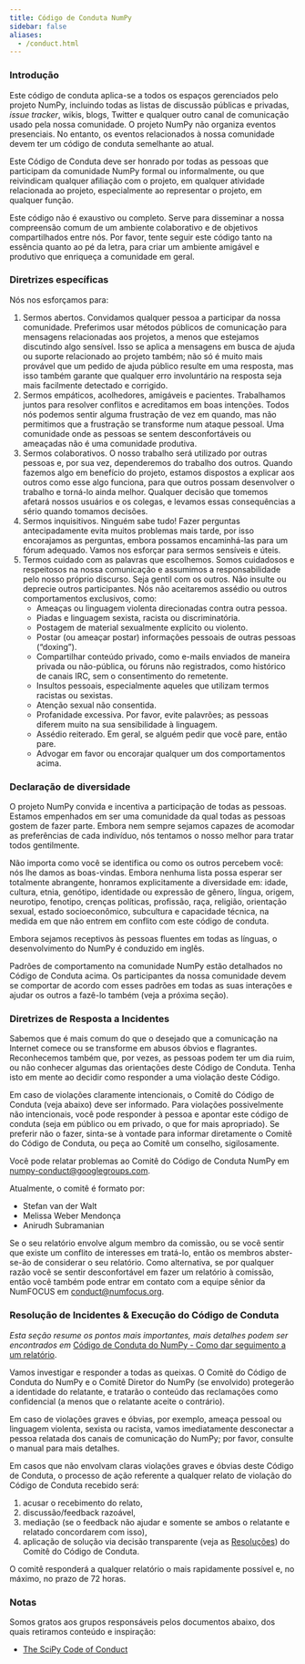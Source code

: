 ```yaml
---
title: Código de Conduta NumPy
sidebar: false
aliases:
  - /conduct.html
---
```


### Introdução

Este código de conduta aplica-se a todos os espaços gerenciados pelo projeto NumPy, incluindo todas as listas de discussão públicas e privadas, *issue tracker*, wikis, blogs, Twitter e qualquer outro canal de comunicação usado pela nossa comunidade. O projeto NumPy não organiza eventos presenciais. No entanto, os eventos relacionados à nossa comunidade devem ter um código de conduta semelhante ao atual.

Este Código de Conduta deve ser honrado por todas as pessoas que participam da comunidade NumPy formal ou informalmente, ou que reivindicam qualquer afiliação com o projeto, em qualquer atividade relacionada ao projeto, especialmente ao representar o projeto, em qualquer função.

Este código não é exaustivo ou completo. Serve para disseminar a nossa compreensão comum de um ambiente colaborativo e de objetivos compartilhados entre nós. Por favor, tente seguir este código tanto na essência quanto ao pé da letra, para criar um ambiente amigável e produtivo que enriqueça a comunidade em geral.

### Diretrizes específicas

Nós nos esforçamos para:

1. Sermos abertos. Convidamos qualquer pessoa a participar da nossa comunidade. Preferimos usar métodos públicos de comunicação para mensagens relacionadas aos projetos, a menos que estejamos discutindo algo sensível. Isso se aplica a mensagens em busca de ajuda ou suporte relacionado ao projeto também; não só é muito mais provável que um pedido de ajuda público resulte em uma resposta, mas isso também garante que qualquer erro involuntário na resposta seja mais facilmente detectado e corrigido.
2. Sermos empáticos, acolhedores, amigáveis e pacientes. Trabalhamos juntos para resolver conflitos e acreditamos em boas intenções. Todos nós podemos sentir alguma frustração de vez em quando, mas não permitimos que a frustração se transforme num ataque pessoal. Uma comunidade onde as pessoas se sentem desconfortáveis ou ameaçadas não é uma comunidade produtiva.
3. Sermos colaborativos. O nosso trabalho será utilizado por outras pessoas e, por sua vez, dependeremos do trabalho dos outros. Quando fazemos algo em benefício do projeto, estamos dispostos a explicar aos outros como esse algo funciona, para que outros possam desenvolver o trabalho e torná-lo ainda melhor. Qualquer decisão que tomemos afetará nossos usuários e os colegas, e levamos essas consequências a sério quando tomamos decisões.
4. Sermos inquisitivos. Ninguém sabe tudo! Fazer perguntas antecipadamente evita muitos problemas mais tarde, por isso encorajamos as perguntas, embora possamos encaminhá-las para um fórum adequado. Vamos nos esforçar para sermos sensíveis e úteis.
5. Termos cuidado com as palavras que escolhemos. Somos cuidadosos e respeitosos na nossa comunicação e assumimos a responsabilidade pelo nosso próprio discurso. Seja gentil com os outros. Não insulte ou deprecie outros participantes. Nós não aceitaremos assédio ou outros comportamentos exclusivos, como:
    * Ameaças ou linguagem violenta direcionadas contra outra pessoa.
    * Piadas e linguagem sexista, racista ou discriminatória.
    * Postagem de material sexualmente explícito ou violento.
    * Postar (ou ameaçar postar) informações pessoais de outras pessoas (“doxing”).
    * Compartilhar conteúdo privado, como e-mails enviados de maneira privada ou não-pública, ou fóruns não registrados, como histórico de canais IRC, sem o consentimento do remetente.
    * Insultos pessoais, especialmente aqueles que utilizam termos racistas ou sexistas.
    * Atenção sexual não consentida.
    * Profanidade excessiva. Por favor, evite palavrões; as pessoas diferem muito na sua sensibilidade à linguagem.
    * Assédio reiterado. Em geral, se alguém pedir que você pare, então pare.
    * Advogar em favor ou encorajar qualquer um dos comportamentos acima.

### Declaração de diversidade

O projeto NumPy convida e incentiva a participação de todas as pessoas. Estamos empenhados em ser uma comunidade da qual todas as pessoas gostem de fazer parte. Embora nem sempre sejamos capazes de acomodar as preferências de cada indivíduo, nós tentamos o nosso melhor para tratar todos gentilmente.

Não importa como você se identifica ou como os outros percebem você: nós lhe damos as boas-vindas. Embora nenhuma lista possa esperar ser totalmente abrangente, honramos explicitamente a diversidade em: idade, cultura, etnia, genótipo, identidade ou expressão de gênero, língua, origem, neurotipo, fenotipo, crenças políticas, profissão, raça, religião, orientação sexual, estado socioeconômico, subcultura e capacidade técnica, na medida em que não entrem em conflito com este código de conduta.

Embora sejamos receptivos às pessoas fluentes em todas as línguas, o desenvolvimento do NumPy é conduzido em inglês.

Padrões de comportamento na comunidade NumPy estão detalhados no Código de Conduta acima. Os participantes da nossa comunidade devem se comportar de acordo com esses padrões em todas as suas interações e ajudar os outros a fazê-lo também (veja a próxima seção).

### Diretrizes de Resposta a Incidentes

Sabemos que é mais comum do que o desejado que a comunicação na Internet comece ou se transforme em abusos óbvios e flagrantes. Reconhecemos também que, por vezes, as pessoas podem ter um dia ruim, ou não conhecer algumas das orientações deste Código de Conduta. Tenha isto em mente ao decidir como responder a uma violação deste Código.

Em caso de violações claramente intencionais, o Comitê do Código de Conduta (veja abaixo) deve ser informado. Para violações possivelmente não intencionais, você pode responder à pessoa e apontar este código de conduta (seja em público ou em privado, o que for mais apropriado). Se preferir não o fazer, sinta-se à vontade para informar diretamente o Comitê do Código de Conduta, ou peça ao Comitê um conselho, sigilosamente.

Você pode relatar problemas ao Comitê do Código de Conduta NumPy em numpy-conduct@googlegroups.com.

Atualmente, o comitê é formato por:

* Stefan van der Walt
* Melissa Weber Mendonça
* Anirudh Subramanian

Se o seu relatório envolve algum membro da comissão, ou se você sentir que existe um conflito de interesses em tratá-lo, então os membros abster-se-ão de considerar o seu relatório. Como alternativa, se por qualquer razão você se sentir desconfortável em fazer um relatório à comissão, então você também pode entrar em contato com a equipe sênior da NumFOCUS em [conduct@numfocus.org](https://numfocus.org/code-of-conduct#persons-responsible).

### Resolução de Incidentes & Execução do Código de Conduta

_Esta seção resume os pontos mais importantes, mais detalhes podem ser encontrados em_ [Código de Conduta do NumPy - Como dar seguimento a um relatório](/report-handling-manual).

Vamos investigar e responder a todas as queixas. O Comitê do Código de Conduta do NumPy e o Comitê Diretor do NumPy (se envolvido) protegerão a identidade do relatante, e tratarão o conteúdo das reclamações como confidencial (a menos que o relatante aceite o contrário).

Em caso de violações graves e óbvias, por exemplo, ameaça pessoal ou linguagem violenta, sexista ou racista, vamos imediatamente desconectar a pessoa relatada dos canais de comunicação do NumPy; por favor, consulte o manual para mais detalhes.

Em casos que não envolvam claras violações graves e óbvias deste Código de Conduta, o processo de ação referente a qualquer relato de violação do Código de Conduta recebido será:

1. acusar o recebimento do relato,
2. discussão/feedback razoável,
3. mediação (se o feedback não ajudar e somente se ambos o relatante e relatado concordarem com isso),
4. aplicação de solução via decisão transparente (veja as [Resoluções](/report-handling-manual#resolutions)) do Comitê do Código de Conduta.

O comitê responderá a qualquer relatório o mais rapidamente possível e, no máximo, no prazo de 72 horas.

### Notas

Somos gratos aos grupos responsáveis pelos documentos abaixo, dos quais retiramos conteúdo e inspiração:

- [The SciPy Code of Conduct](https://docs.scipy.org/doc/scipy/reference/dev/conduct/code_of_conduct.html)
